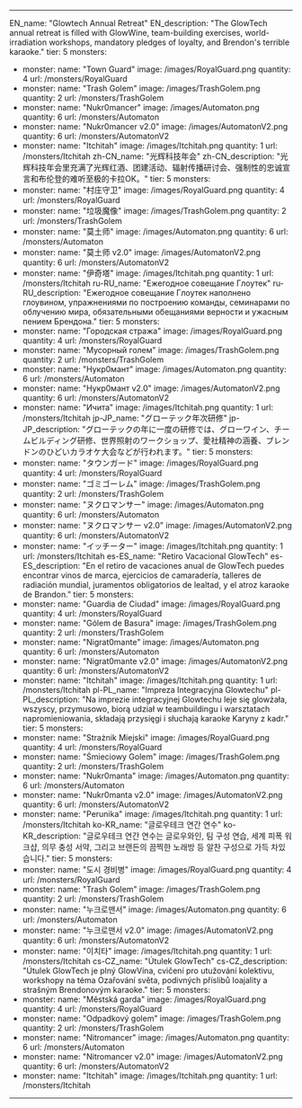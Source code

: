 ---

EN_name: "Glowtech Annual Retreat"
EN_description: "The GlowTech annual retreat is filled with GlowWine, team-building exercises, world-irradiation workshops, mandatory pledges of loyalty, and Brendon's terrible karaoke."
tier: 5
monsters:
  - monster:
    name: "Town Guard"
    image: /images/RoyalGuard.png
    quantity: 4
    url: /monsters/RoyalGuard
  - monster:
    name: "Trash Golem"
    image: /images/TrashGolem.png
    quantity: 2
    url: /monsters/TrashGolem
  - monster:
    name: "Nukr0mancer"
    image: /images/Automaton.png
    quantity: 6
    url: /monsters/Automaton
  - monster:
    name: "Nukr0mancer v2.0"
    image: /images/AutomatonV2.png
    quantity: 6
    url: /monsters/AutomatonV2
  - monster:
    name: "Itchitah"
    image: /images/Itchitah.png
    quantity: 1
    url: /monsters/Itchitah
zh-CN_name: "光辉科技年会"
zh-CN_description: "光辉科技年会里充满了光辉红酒、团建活动、辐射传播研讨会、强制性的忠诚宣言和布伦登的难听至极的卡拉OK。"
tier: 5
monsters:
  - monster:
    name: "村庄守卫"
    image: /images/RoyalGuard.png
    quantity: 4
    url: /monsters/RoyalGuard
  - monster:
    name: "垃圾魔像"
    image: /images/TrashGolem.png
    quantity: 2
    url: /monsters/TrashGolem
  - monster:
    name: "莫土师"
    image: /images/Automaton.png
    quantity: 6
    url: /monsters/Automaton
  - monster:
    name: "莫土师 v2.0"
    image: /images/AutomatonV2.png
    quantity: 6
    url: /monsters/AutomatonV2
  - monster:
    name: "伊奇塔"
    image: /images/Itchitah.png
    quantity: 1
    url: /monsters/Itchitah
ru-RU_name: "Ежегодное совещание Глоутек"
ru-RU_description: "Ежегодное совещание Глоутек наполнено глоувином, упражнениями по построению команды, семинарами по облучению мира, обязательными обещаниями верности и ужасным пением Брендона."
tier: 5
monsters:
  - monster:
    name: "Городская стража"
    image: /images/RoyalGuard.png
    quantity: 4
    url: /monsters/RoyalGuard
  - monster:
    name: "Мусорный голем"
    image: /images/TrashGolem.png
    quantity: 2
    url: /monsters/TrashGolem
  - monster:
    name: "Нукр0мант"
    image: /images/Automaton.png
    quantity: 6
    url: /monsters/Automaton
  - monster:
    name: "Нукр0мант v2.0"
    image: /images/AutomatonV2.png
    quantity: 6
    url: /monsters/AutomatonV2
  - monster:
    name: "Ичита"
    image: /images/Itchitah.png
    quantity: 1
    url: /monsters/Itchitah
jp-JP_name: "グローテック年次研修"
jp-JP_description: "グローテックの年に一度の研修では、グローワイン、チームビルディング研修、世界照射のワークショップ、愛社精神の涵養、ブレンドンのひどいカラオケ大会などが行われます。"
tier: 5
monsters:
  - monster:
    name: "タウンガード"
    image: /images/RoyalGuard.png
    quantity: 4
    url: /monsters/RoyalGuard
  - monster:
    name: "ゴミゴーレム"
    image: /images/TrashGolem.png
    quantity: 2
    url: /monsters/TrashGolem
  - monster:
    name: "ヌクロマンサー"
    image: /images/Automaton.png
    quantity: 6
    url: /monsters/Automaton
  - monster:
    name: "ヌクロマンサー v2.0"
    image: /images/AutomatonV2.png
    quantity: 6
    url: /monsters/AutomatonV2
  - monster:
    name: "イッチーター"
    image: /images/Itchitah.png
    quantity: 1
    url: /monsters/Itchitah
es-ES_name: "Retiro Vacacional GlowTech"
es-ES_description: "En el retiro de vacaciones anual de GlowTech puedes encontrar vinos de marca, ejercicios de camaradería, talleres de radiación mundial, juramentos obligatorios de lealtad, y el atroz karaoke de Brandon."
tier: 5
monsters:
  - monster:
    name: "Guardia de Ciudad"
    image: /images/RoyalGuard.png
    quantity: 4
    url: /monsters/RoyalGuard
  - monster:
    name: "Gólem de Basura"
    image: /images/TrashGolem.png
    quantity: 2
    url: /monsters/TrashGolem
  - monster:
    name: "Nigrat0mante"
    image: /images/Automaton.png
    quantity: 6
    url: /monsters/Automaton
  - monster:
    name: "Nigrat0mante v2.0"
    image: /images/AutomatonV2.png
    quantity: 6
    url: /monsters/AutomatonV2
  - monster:
    name: "Itchitah"
    image: /images/Itchitah.png
    quantity: 1
    url: /monsters/Itchitah
pl-PL_name: "Impreza Integracyjna Glowtechu"
pl-PL_description: "Na imprezie integracyjnej Glowtechu leje się glowżała, wszyscy, przymusowo, biorą udział w teambuildingu i warsztatach napromieniowania, składają przysięgi i słuchają karaoke Karyny z kadr."
tier: 5
monsters:
  - monster:
    name: "Strażnik Miejski"
    image: /images/RoyalGuard.png
    quantity: 4
    url: /monsters/RoyalGuard
  - monster:
    name: "Śmieciowy Golem"
    image: /images/TrashGolem.png
    quantity: 2
    url: /monsters/TrashGolem
  - monster:
    name: "Nukr0manta"
    image: /images/Automaton.png
    quantity: 6
    url: /monsters/Automaton
  - monster:
    name: "Nukr0manta v2.0"
    image: /images/AutomatonV2.png
    quantity: 6
    url: /monsters/AutomatonV2
  - monster:
    name: "Perunika"
    image: /images/Itchitah.png
    quantity: 1
    url: /monsters/Itchitah
ko-KR_name: "글로우테크 연간 연수"
ko-KR_description: "글로우테크 연간 연수는 글로우와인, 팀 구성 연습, 세계 피폭 워크샵, 의무 충성 서약, 그리고 브랜든의 끔찍한 노래방 등 알찬 구성으로 가득 차있습니다."
tier: 5
monsters:
  - monster:
    name: "도시 경비병"
    image: /images/RoyalGuard.png
    quantity: 4
    url: /monsters/RoyalGuard
  - monster:
    name: "Trash Golem"
    image: /images/TrashGolem.png
    quantity: 2
    url: /monsters/TrashGolem
  - monster:
    name: "누크로맨서"
    image: /images/Automaton.png
    quantity: 6
    url: /monsters/Automaton
  - monster:
    name: "누크로맨서 v2.0"
    image: /images/AutomatonV2.png
    quantity: 6
    url: /monsters/AutomatonV2
  - monster:
    name: "이치타"
    image: /images/Itchitah.png
    quantity: 1
    url: /monsters/Itchitah
cs-CZ_name: "Útulek GlowTech"
cs-CZ_description: "Útulek GlowTech je plný GlowVína, cvičení pro utužování kolektivu, workshopy na téma Ozařování světa, podivných příslibů loajality a strašným Brendonovým karaoke."
tier: 5
monsters:
  - monster:
    name: "Městská garda"
    image: /images/RoyalGuard.png
    quantity: 4
    url: /monsters/RoyalGuard
  - monster:
    name: "Odpadkový golem"
    image: /images/TrashGolem.png
    quantity: 2
    url: /monsters/TrashGolem
  - monster:
    name: "Nitromancer"
    image: /images/Automaton.png
    quantity: 6
    url: /monsters/Automaton
  - monster:
    name: "Nitromancer v2.0"
    image: /images/AutomatonV2.png
    quantity: 6
    url: /monsters/AutomatonV2
  - monster:
    name: "Itchitah"
    image: /images/Itchitah.png
    quantity: 1
    url: /monsters/Itchitah
---